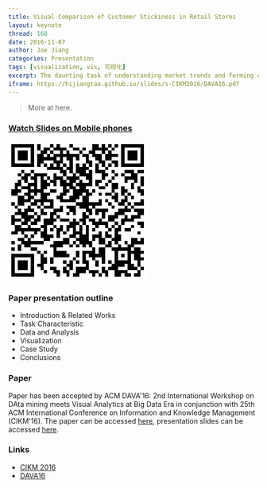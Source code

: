 ```yaml
---
title: Visual Comparison of Customer Stickiness in Retail Stores
layout: keynote
thread: 168
date: 2016-11-07
author: Joe Jiang
categories: Presentation
tags: [visualization, vis, 可视化]
excerpt: The daunting task of understanding market trends and forming competitive promotion strategies has been a major pain point of retail store managers ever since they stepped into business.
iframe: https://hijiangtao.github.io/slides/s-CIKM2016/DAVA16.pdf
---
```


> More at here.

### [Watch Slides on Mobile phones](https://hijiangtao.github.io/slides/s-CIKM2016/DAVA16.pdf)

![](/assets/in-post/2016-11-07-DAVA16.png)

### Paper presentation outline

- Introduction & Related Works
- Task Characteristic
- Data and Analysis
- Visualization
- Case Study
- Conclusions

### Paper

Paper has been accepted by ACM DAVA'16: 2nd International Workshop on DAta mining meets Visual Analytics at Big Data Era in conjunction with 25th ACM International Conference on Information and Knowledge Management (CIKM'16). The paper can be accessed [here](https://hijiangtao.github.io/slides/s-CIKM2016/paper.pdf), presentation slides can be accessed [here](https://hijiangtao.github.io/slides/s-CIKM2016/DAVA16.pdf).

### Links

- [CIKM 2016](http://cikm2016.cs.iupui.edu/)
- [DAVA16](http://vis.ios.ac.cn/DAVA16/)
